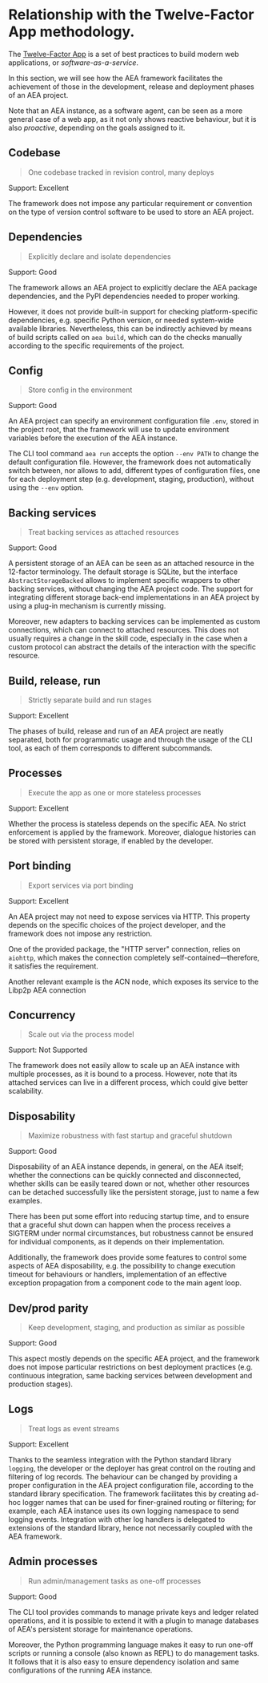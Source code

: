 # Relationship with the Twelve-Factor App methodology.

The [Twelve-Factor App](https://12factor.net/) is
a set of best practices to build modern
web applications, or *software-as-a-service*.

In this section, we will see how the AEA framework
facilitates the achievement of those
in the development, release and deployment 
phases of an AEA project. 

Note that an AEA instance, as a software agent,
can be seen as a more general case of a web app,
as it not only shows reactive behaviour,
but it is also *proactive*, depending
on the goals assigned to it.

## Codebase

> One codebase tracked in revision control, many deploys

Support: Excellent

The framework does not impose any particular requirement
or convention on the type of version control
software to be used to store an AEA project.

## Dependencies

> Explicitly declare and isolate dependencies

Support: Good

The framework allows an AEA project to explicitly declare
the AEA package dependencies, and the PyPI dependencies 
needed to proper working.

However, it does not provide built-in support
for checking platform-specific dependencies,
e.g. specific Python version, or needed system-wide available libraries.
Nevertheless, this can be indirectly achieved
by means of build scripts called on `aea build`,
which can do the checks manually according to the specific
requirements of the project.


## Config

> Store config in the environment

Support: Good

An AEA project can specify an environment configuration
file `.env`, stored in the project root,
that the framework will use to update 
environment variables before the execution of the AEA instance.

The CLI tool command `aea run` accepts the option `--env PATH`
to change the default configuration file.
However, the framework does not
automatically switch between, nor allows to add, 
different types of configuration files, one for each
deployment step (e.g. development, staging, production),
without using the `--env` option.

## Backing services

> Treat backing services as attached resources

Support: Good

A persistent storage of an AEA can be seen 
as an attached resource in the 12-factor terminology. 
The default storage is SQLite, but the interface 
`AbstractStorageBacked` allows to implement
specific wrappers to other backing services,
without changing the AEA project code.
The support for integrating
different storage back-end implementations in an AEA project
by using a plug-in mechanism is currently missing. 

Moreover, new adapters to backing services
can be implemented as custom connections, which 
can connect to attached resources.
This does not usually requires a change
in the skill code, especially
in the case when a custom protocol
can abstract the details of the interaction with 
the specific resource.


## Build, release, run

> Strictly separate build and run stages

Support: Excellent

The phases of build, release and run
of an AEA project are neatly separated,
both for programmatic usage
and through the usage of the CLI tool,
as each of them corresponds to different subcommands.

## Processes

> Execute the app as one or more stateless processes

Support: Excellent

Whether the process is stateless depends on the specific AEA. 
No strict enforcement is applied by the framework.
Moreover, dialogue histories can be stored
with persistent storage, if enabled by the developer.

## Port binding

> Export services via port binding

Support: Excellent

An AEA project may not need to expose services via HTTP.
This property depends on the specific choices of
the project developer, and the framework does not 
impose any restriction.

One of the provided package, the "HTTP server" connection, 
relies on `aiohttp`, which makes the connection completely
self-contained—therefore, it satisfies the requirement. 

Another relevant example is the ACN node, which 
exposes its service to the Libp2p AEA connection

## Concurrency

> Scale out via the process model

Support: Not Supported

The framework does not easily allow to scale up an
AEA instance with multiple processes,
as it is bound to a process.
However, note that its attached services
can live in a different process, which could
give better scalability.

## Disposability

> Maximize robustness with fast startup and graceful shutdown

Support: Good

Disposability of an AEA instance
depends, in general, on the AEA itself;
whether the connections can be quickly 
connected and disconnected,
whether skills can be easily teared
down or not, whether other resources
can be detached successfully like 
the persistent storage,
just to name a few examples.

There has been put some effort into 
reducing startup time, and to ensure
that a graceful shut down can happen 
when the process receives a SIGTERM
under normal circumstances,
but robustness cannot be ensured for individual components,
as it depends on their implementation.

Additionally,
the framework does provide some features to 
control some aspects of AEA disposability,
e.g. the possibility to change
execution timeout for behaviours or handlers, 
implementation of an effective exception propagation
from a component code to the main agent loop.

## Dev/prod parity

> Keep development, staging, and production as similar as possible

Support: Good

This aspect mostly depends on the specific AEA project,
and the framework does not impose particular restrictions
on best deployment practices (e.g. continuous integration,
same backing services between development
and production stages). 

## Logs

> Treat logs as event streams

Support: Excellent

Thanks to the seamless integration with the 
Python standard library `logging`,
the developer or the deployer has great control
on the routing and filtering of log records.
The behaviour can be changed by providing
a proper configuration in the AEA project configuration file,
according to the standard library specification.
The framework facilitates this 
by creating ad-hoc logger names that can be used
for finer-grained routing or filtering;
for example, each AEA instance uses its own 
logging namespace to send logging events.
Integration with other log handlers
is delegated to extensions of the standard library,
hence not necessarily coupled with the AEA framework.

## Admin processes

> Run admin/management tasks as one-off processes

Support: Good

The CLI tool provides commands to
manage private keys and ledger related operations, and 
it is possible to extend it with a plugin to manage databases of AEA's persistent storage
for maintenance operations.

Moreover, the Python programming language
makes it easy to run one-off scripts or running a console
(also known as REPL) to do management tasks.
It follows that it is also easy to ensure
dependency isolation and same configurations
of the running AEA instance.
